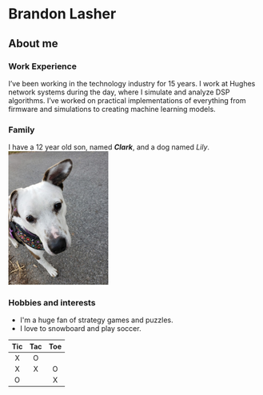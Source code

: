 # Brandon Lasher
## About me
### Work Experience 
I’ve been working in the technology industry for 15 years. I work at Hughes network systems during the day, where I simulate and analyze DSP algorithms.  I’ve worked on practical implementations of everything from firmware and simulations to creating machine learning models. 

### Family
I have a 12 year old son, named **_Clark_**, and a dog named _Lily_. <br>
<img src="lily_dog.jpg" width="200">

### Hobbies and interests
* I'm a huge fan of strategy games and puzzles. 
* I love to snowboard and play soccer.

|Tic|Tac|Toe|
|:-:|:-:|:-:|
| X | O | |
| X | X | O|
| O | | X |

